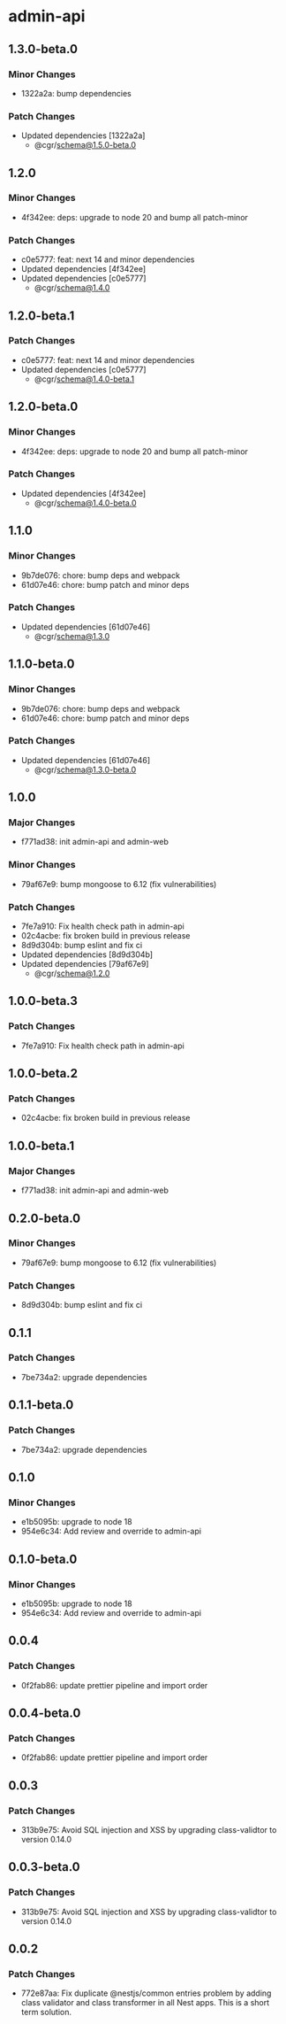 # admin-api

## 1.3.0-beta.0

### Minor Changes

- 1322a2a: bump dependencies

### Patch Changes

- Updated dependencies [1322a2a]
  - @cgr/schema@1.5.0-beta.0

## 1.2.0

### Minor Changes

- 4f342ee: deps: upgrade to node 20 and bump all patch-minor

### Patch Changes

- c0e5777: feat: next 14 and minor dependencies
- Updated dependencies [4f342ee]
- Updated dependencies [c0e5777]
  - @cgr/schema@1.4.0

## 1.2.0-beta.1

### Patch Changes

- c0e5777: feat: next 14 and minor dependencies
- Updated dependencies [c0e5777]
  - @cgr/schema@1.4.0-beta.1

## 1.2.0-beta.0

### Minor Changes

- 4f342ee: deps: upgrade to node 20 and bump all patch-minor

### Patch Changes

- Updated dependencies [4f342ee]
  - @cgr/schema@1.4.0-beta.0

## 1.1.0

### Minor Changes

- 9b7de076: chore: bump deps and webpack
- 61d07e46: chore: bump patch and minor deps

### Patch Changes

- Updated dependencies [61d07e46]
  - @cgr/schema@1.3.0

## 1.1.0-beta.0

### Minor Changes

- 9b7de076: chore: bump deps and webpack
- 61d07e46: chore: bump patch and minor deps

### Patch Changes

- Updated dependencies [61d07e46]
  - @cgr/schema@1.3.0-beta.0

## 1.0.0

### Major Changes

- f771ad38: init admin-api and admin-web

### Minor Changes

- 79af67e9: bump mongoose to 6.12 (fix vulnerabilities)

### Patch Changes

- 7fe7a910: Fix health check path in admin-api
- 02c4acbe: fix broken build in previous release
- 8d9d304b: bump eslint and fix ci
- Updated dependencies [8d9d304b]
- Updated dependencies [79af67e9]
  - @cgr/schema@1.2.0

## 1.0.0-beta.3

### Patch Changes

- 7fe7a910: Fix health check path in admin-api

## 1.0.0-beta.2

### Patch Changes

- 02c4acbe: fix broken build in previous release

## 1.0.0-beta.1

### Major Changes

- f771ad38: init admin-api and admin-web

## 0.2.0-beta.0

### Minor Changes

- 79af67e9: bump mongoose to 6.12 (fix vulnerabilities)

### Patch Changes

- 8d9d304b: bump eslint and fix ci

## 0.1.1

### Patch Changes

- 7be734a2: upgrade dependencies

## 0.1.1-beta.0

### Patch Changes

- 7be734a2: upgrade dependencies

## 0.1.0

### Minor Changes

- e1b5095b: upgrade to node 18
- 954e6c34: Add review and override to admin-api

## 0.1.0-beta.0

### Minor Changes

- e1b5095b: upgrade to node 18
- 954e6c34: Add review and override to admin-api

## 0.0.4

### Patch Changes

- 0f2fab86: update prettier pipeline and import order

## 0.0.4-beta.0

### Patch Changes

- 0f2fab86: update prettier pipeline and import order

## 0.0.3

### Patch Changes

- 313b9e75: Avoid SQL injection and XSS by upgrading class-validtor to version 0.14.0

## 0.0.3-beta.0

### Patch Changes

- 313b9e75: Avoid SQL injection and XSS by upgrading class-validtor to version 0.14.0

## 0.0.2

### Patch Changes

- 772e87aa: Fix duplicate @nestjs/common entries problem by adding class validator and class transformer in all Nest apps. This is a short term solution.
